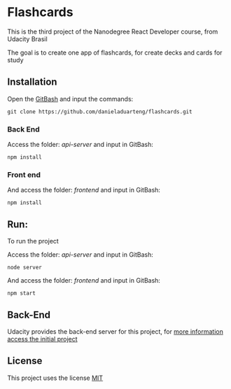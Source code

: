 # Flashcards

This is the third project of the Nanodegree React Developer course, from Udacity Brasil

The goal is to create one app of flashcards, for create decks and cards for study

## Installation
Open the [GitBash](https://git-scm.com/) and input the commands:

`git clone https://github.com/danieladuarteng/flashcards.git`

### Back End

Access the folder: *api-server*
and input in GitBash: 

`npm install`

### Front end 

And access the folder: *frontend*
and input in GitBash: 

`npm install`

## Run:

To run the project

Access the folder: *api-server*
and input in GitBash: 

`node server`

And access the folder: *frontend*
and input in GitBash: 

`npm start`

## Back-End

Udacity provides the back-end server for this project, for 
[more information access the initial project](https://github.com/udacity/reactnd-project-readable-starter)

## License

This project uses the license [MIT](https://choosealicense.com/licenses/mit/)

